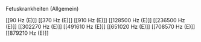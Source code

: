 Fetuskrankheiten (Allgemein)

[[90 Hz (E)]]
[[370 Hz (E)]]
[[910 Hz (E)]]
[[128500 Hz (E)]]
[[236500 Hz (E)]]
[[302270 Hz (E)]]
[[491610 Hz (E)]]
[[651020 Hz (E)]]
[[708570 Hz (E)]]
[[879210 Hz (E)]]